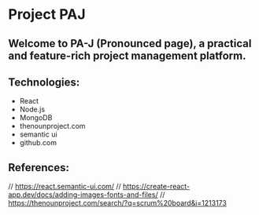 # Project PAJ

## Welcome to PA-J (Pronounced page), a practical and feature-rich project management platform.

## Technologies:
- React
- Node.js
- MongoDB
- thenounproject.com
- semantic ui
- github.com

## References:
// https://react.semantic-ui.com/
// https://create-react-app.dev/docs/adding-images-fonts-and-files/
// https://thenounproject.com/search/?q=scrum%20board&i=1213173
